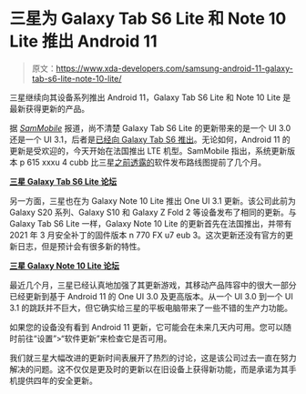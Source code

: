 # 三星为 Galaxy Tab S6 Lite 和 Note 10 Lite 推出 Android 11

> 原文：<https://www.xda-developers.com/samsung-android-11-galaxy-tab-s6-lite-note-10-lite/>

三星继续向其设备系列推出 Android 11，Galaxy Tab S6 Lite 和 Note 10 Lite 是最新获得更新的产品。

据 [*SamMobile*](https://www.sammobile.com/news/android-11-update-galaxy-tab-s6-lite/) 报道，尚不清楚 Galaxy Tab S6 Lite 的更新带来的是一个 UI 3.0 还是一个 UI 3.1，后者是[已经向 Galaxy Tab S6 推出](https://www.xda-developers.com/samsung-galaxy-tab-s6-one-ui-3-1-update/)。无论如何，Android 11 的更新是受欢迎的，今天开始在法国推出 LTE 机型。SamMobile 指出，系统更新版本 p 615 xxxu 4 cubb 比三星[之前透露的](https://www.xda-developers.com/samsung-galaxy-phone-one-ui-3-0-android-11-update-timeline/)软件发布路线图提前了几个月。

**[三星 Galaxy Tab S6 Lite 论坛](https://forum.xda-developers.com/c/samsung-galaxy-tab-s6-lite.10969/)**

另一方面，三星也在为 Galaxy Note 10 Lite 推出 One UI 3.1 更新。该公司此前为 Galaxy S20 系列、Galaxy S10 和 Galaxy Z Fold 2 等设备发布了相同的更新。与 Galaxy Tab S6 Lite 一样，Galaxy Note 10 Lite 的更新首先在法国推出，并带有 2021 年 3 月安全补丁的固件版本 n 770 FX u7 eub 3。这次更新还没有官方的更新日志，但是预计会有很多新的特性。

**[三星 Galaxy Note 10 Lite 论坛](https://forum.xda-developers.com/c/samsung-galaxy-note-10-lite.9795/)**

最近几个月，三星已经认真地加强了其更新游戏，其移动产品阵容中的很大一部分已经更新到基于 Android 11 的 One UI 3.0 及更高版本。从一个 UI 3.0 到一个 UI 3.1 的跳跃并不巨大，但它确实给三星的平板电脑带来了一些不错的生产力功能。

如果您的设备没有看到 Android 11 更新，它可能会在未来几天内可用。您可以随时前往“设置”>“软件更新”来检查它是否可用。

我们就三星大幅改进的更新时间表展开了热烈的讨论，这是该公司过去一直在努力解决的问题。这不仅仅是更及时的更新以在旧设备上获得新功能，而是承诺为其手机提供四年的安全更新。